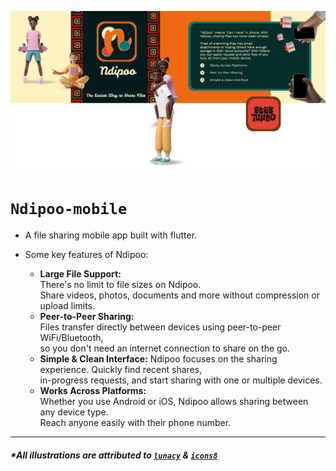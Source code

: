 ![github-banner](design\github-banner.png)


# `Ndipoo-mobile`

- A file sharing mobile app built with flutter.


- Some key features of Ndipoo:
	- **Large File Support:**  
			There's no limit to file sizes on Ndipoo.  
			Share videos, photos, documents and more without compression or upload limits.
	- **Peer-to-Peer Sharing:**  
			Files transfer directly between devices using peer-to-peer WiFi/Bluetooth,  
			so you don't need an internet connection to share on the go.
	- **Simple & Clean Interface:** 
			Ndipoo focuses on the sharing experience. Quickly find recent shares,  
			in-progress requests, and start sharing with one or multiple devices.
	- **Works Across Platforms:**  
			Whether you use Android or iOS, Ndipoo allows sharing between any device type.  
			Reach anyone easily with their phone number.


---

##### *All illustrations are attributed to  [`lunacy`](https://icons8.com/lunacy) & [`icons8`](https://icons8.com)			